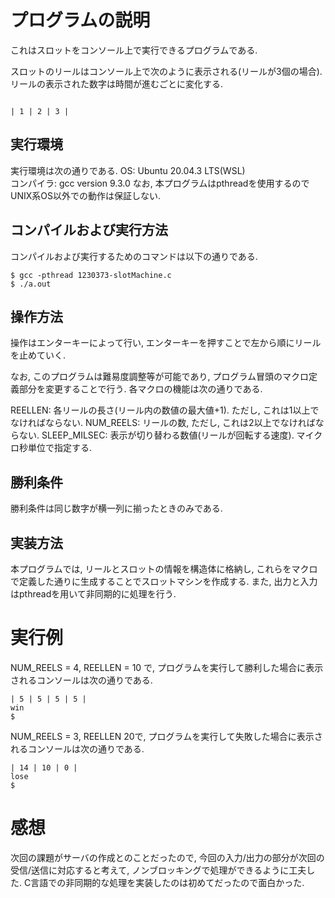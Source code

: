 
# プログラムの説明

これはスロットをコンソール上で実行できるプログラムである.

スロットのリールはコンソール上で次のように表示される(リールが3個の場合). リールの表示された数字は時間が進むごとに変化する.
```console

| 1 | 2 | 3 |

```

## 実行環境

実行環境は次の通りである.
OS: Ubuntu 20.04.3 LTS(WSL)  
コンパイラ: gcc version 9.3.0
なお, 本プログラムはpthreadを使用するのでUNIX系OS以外での動作は保証しない.
  

## コンパイルおよび実行方法
コンパイルおよび実行するためのコマンドは以下の通りである.
```console
$ gcc -pthread 1230373-slotMachine.c
$ ./a.out
```  

## 操作方法
操作はエンターキーによって行い, エンターキーを押すことで左から順にリールを止めていく.

なお, このプログラムは難易度調整等が可能であり, プログラム冒頭のマクロ定義部分を変更することで行う.
各マクロの機能は次の通りである.

REELLEN: 各リールの長さ(リール内の数値の最大値+1). ただし, これは1以上でなければならない.
NUM_REELS: リールの数, ただし, これは2以上でなければならない.
SLEEP_MILSEC: 表示が切り替わる数値(リールが回転する速度). マイクロ秒単位で指定する.


## 勝利条件
勝利条件は同じ数字が横一列に揃ったときのみである.

## 実装方法
本プログラムでは, リールとスロットの情報を構造体に格納し, これらをマクロで定義した通りに生成することでスロットマシンを作成する. また, 出力と入力はpthreadを用いて非同期的に処理を行う.
  
# 実行例
NUM_REELS = 4, REELLEN = 10 で, プログラムを実行して勝利した場合に表示されるコンソールは次の通りである.
```console
| 5 | 5 | 5 | 5 |
win
$
```

NUM_REELS = 3, REELLEN 20で, プログラムを実行して失敗した場合に表示されるコンソールは次の通りである.
```console
| 14 | 10 | 0 |
lose
$
```

# 感想
次回の課題がサーバの作成とのことだったので, 今回の入力/出力の部分が次回の受信/送信に対応すると考えて, ノンブロッキングで処理ができるように工夫した. C言語での非同期的な処理を実装したのは初めてだったので面白かった.